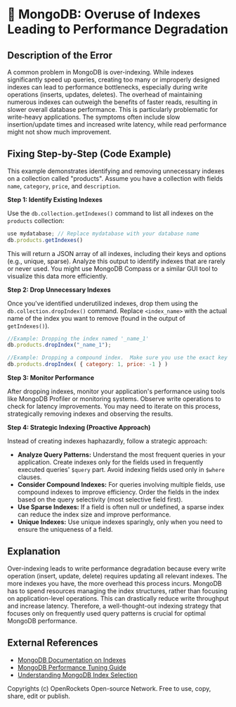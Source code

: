 # 🐞 MongoDB: Overuse of Indexes Leading to Performance Degradation


## Description of the Error

A common problem in MongoDB is over-indexing. While indexes significantly speed up queries, creating too many or improperly designed indexes can lead to performance bottlenecks, especially during write operations (inserts, updates, deletes).  The overhead of maintaining numerous indexes can outweigh the benefits of faster reads, resulting in slower overall database performance.  This is particularly problematic for write-heavy applications.  The symptoms often include slow insertion/update times and increased write latency, while read performance might not show much improvement.


## Fixing Step-by-Step (Code Example)

This example demonstrates identifying and removing unnecessary indexes on a collection called "products".  Assume you have a collection with fields `name`, `category`, `price`, and `description`.


**Step 1: Identify Existing Indexes**

Use the `db.collection.getIndexes()` command to list all indexes on the `products` collection:


```javascript
use mydatabase; // Replace mydatabase with your database name
db.products.getIndexes()
```

This will return a JSON array of all indexes, including their keys and options (e.g., unique, sparse). Analyze this output to identify indexes that are rarely or never used. You might use MongoDB Compass or a similar GUI tool to visualize this data more efficiently.


**Step 2: Drop Unnecessary Indexes**

Once you've identified underutilized indexes, drop them using the `db.collection.dropIndex()` command.  Replace `<index_name>` with the actual name of the index you want to remove (found in the output of `getIndexes()`).


```javascript
//Example: Dropping the index named '_name_1'
db.products.dropIndex("_name_1"); 

//Example: Dropping a compound index.  Make sure you use the exact key pattern.
db.products.dropIndex( { category: 1, price: -1 } )

```

**Step 3: Monitor Performance**

After dropping indexes, monitor your application's performance using tools like MongoDB Profiler or monitoring systems. Observe write operations to check for latency improvements.  You may need to iterate on this process, strategically removing indexes and observing the results.


**Step 4:  Strategic Indexing (Proactive Approach)**

Instead of creating indexes haphazardly, follow a strategic approach:

* **Analyze Query Patterns:** Understand the most frequent queries in your application. Create indexes only for the fields used in frequently executed queries' `$query` part.  Avoid indexing fields used only in `$where` clauses.
* **Consider Compound Indexes:**  For queries involving multiple fields, use compound indexes to improve efficiency.  Order the fields in the index based on the query selectivity (most selective field first).
* **Use Sparse Indexes:** If a field is often null or undefined, a sparse index can reduce the index size and improve performance.
* **Unique Indexes:** Use unique indexes sparingly, only when you need to ensure the uniqueness of a field.


## Explanation

Over-indexing leads to write performance degradation because every write operation (insert, update, delete) requires updating all relevant indexes.  The more indexes you have, the more overhead this process incurs. MongoDB has to spend resources managing the index structures, rather than focusing on application-level operations.  This can drastically reduce write throughput and increase latency.  Therefore, a well-thought-out indexing strategy that focuses only on frequently used query patterns is crucial for optimal MongoDB performance.


## External References

* [MongoDB Documentation on Indexes](https://www.mongodb.com/docs/manual/indexes/)
* [MongoDB Performance Tuning Guide](https://www.mongodb.com/docs/manual/administration/performance/)
* [Understanding MongoDB Index Selection](https://www.mongodb.com/blog/post/understanding-mongodb-index-selection)


Copyrights (c) OpenRockets Open-source Network. Free to use, copy, share, edit or publish.


